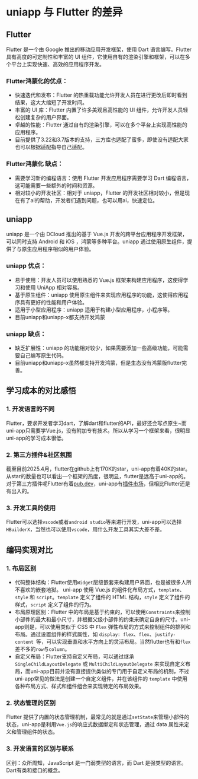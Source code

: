 # uniapp 与 Flutter 的差异





##  Flutter

 Flutter 是一个由 Google 推出的移动应用开发框架，使用 Dart 语言编写。Flutter 具有高度的可定制性和丰富的 UI 组件，它使用自有的渲染引擎和框架，可以在多个平台上实现快速、高效的应用程序开发。

### Flutter鸿蒙化的优点：

- 快速迭代和发布：Flutter 的热重载功能允许开发人员在进行更改后即时看到结果，这大大缩短了开发时间。
- 丰富的 UI 库：Flutter 内置了许多美观且高性能的 UI 组件，允许开发人员轻松创建复杂的用户界面。
- 卓越的性能：Flutter 通过自有的渲染引擎，可以在多个平台上实现高性能的应用程序。
- 目前提供了3.22和3.7版本的支持，三方库也适配了蛮多，即使没有适配大家也可以根据适配指导自己适配。

### Flutter鸿蒙化 缺点：

- 需要学习新的编程语言：使用 Flutter 开发应用程序需要学习 Dart 编程语言，这可能需要一些额外的时间和资源。
- 相对较小的开发社区：相对于 uniapp，Flutter 的开发社区相对较小，但是现在有了ai的帮助，开发者们遇到问题，也可以用ai，快速定位。

## uniapp

uniapp 是一个由 DCloud 推出的基于 Vue.js 开发的跨平台应用程序开发框架，可以同时支持 Android 和 iOS ，鸿蒙等多种平台。uniapp 通过使用原生组件，提供了与原生应用程序相似的用户体验。

### uniapp 优点：

- 易于使用：开发人员可以使用熟悉的 Vue.js 框架来构建应用程序，这使得学习和使用 UniApp 相对容易。
- 基于原生组件：uniapp 使用原生组件来实现应用程序的功能，这使得应用程序具有更好的性能和用户体验。
- 适用于小型应用程序：uniapp 适用于构建小型应用程序，小程序等。
- 目前uniapp和uniapp-x都支持开发鸿蒙

### uniapp 缺点：

- 缺乏扩展性：uniapp 的功能相对较少，如果需要添加一些高级功能，可能需要自己编写原生代码。
- 目前uniapp和uniapp-x虽然都支持开发鸿蒙，但是生态没有鸿蒙版flutter完善。

## 学习成本的对比感悟

### 1. 开发语言的不同

Flutter，要求开发者学习dart，了解dart和flutter的API，最好还会写点原生~而uni-app只需要学Vue.js，没有附加专有技术。所以从学习一个框架来看，很明显uni-app的学习成本很低。

### 2. 第三方插件&社区氛围

截至目前2025.4月，flutter在github上有170K的star，uni-app有着40K的star。从star的数量也可以看出一个框架的热度，很明显，flutter是远高于uni-app的。对于第三方插件呢Flutter有着[pub.dev](https://pub-web.flutter-io.cn/)，uni-app有[插件市场](https://ext.dcloud.net.cn/)，但相比Flutter还是有出入的。

### 3. 开发工具的使用

Flutter可以选择`vscode`或者`android studio`等来进行开发，uni-app可以选择`HBuilderX`，当然也可以使用`vscode`，用什么开发工具其实大差不差。

## 编码实现对比

### 1. 布局区别

- 代码整体结构：Flutter使用`Widget`层级嵌套来构建用户界面，也是被很多人所不喜欢的嵌套地狱。 uni-app 使用 Vue.js 的组件化布局方式，`template`、`style` 和 `script`。`template` 定义了组件的 HTML 结构，`style` 定义了组件的样式，`script` 定义了组件的行为。
- 布局原理区别：Flutter 中的布局是基于约束的，可以使用`Constraints`来控制小部件的最大和最小尺寸，并根据父级小部件的约束来确定自身的尺寸。uni-app则是，可以使用类似于 CSS 中 `Flex` 弹性布局的方式来控制组件的排列和布局。通过设置组件的样式属性，如 `display: flex`、`flex`、`justify-content `等，可以实现垂直和水平方向上的灵活布局。当然flutter也有和`flex`差不多的`row`与`column`。
- 自定义布局：Flutter支持自定义布局，可以通过继承 `SingleChildLayoutDelegate` 或 `MultiChildLayoutDelegate` 来实现自定义布局，而uni-app目前并没有直接提供类似的专门用于自定义布局的机制，不过uni-app常见的做法是创建一个自定义组件，并在该组件的 `template` 中使用各种布局方式、样式和组件组合来实现特定的布局效果。

### 2. 状态管理的区别

Flutter 提供了内置的状态管理机制，最常见的就是通过`setState`来管理小部件的状态，uni-app是利用`Vue.js`的响应式数据绑定和状态管理，通过 data 属性来定义和管理组件的状态。

### 3. 开发语言的区别与联系

区别：众所周知，JavaScript 是一门弱类型的语言，而 Dart 是强类型的语言。Dart有类和接口的概念。













